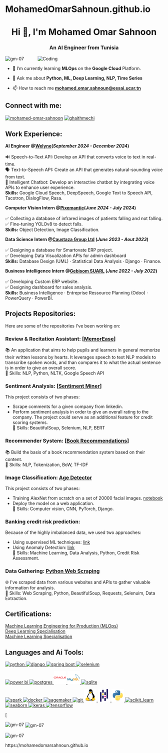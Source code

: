 # MohamedOmarSahnoun.github.io
<h1 align="center">Hi 👋, I'm Mohamed Omar Sahnoon</h1>
<h3 align="center">An AI Engineer from Tunisia</h3>
<img align="right" alt="Coding" width="400" src="https://cdn.dribbble.com/users/1162077/screenshots/3848914/programmer.gif">


<p align="left"> <img src="https://komarev.com/ghpvc/?username=gm-07&label=Profile%20views&color=0e75b6&style=flat" alt="gm-07" /> </p>

- 🌱 I’m currently learning **MLOps** on the **Google Cloud** Platform.
- 💬 Ask me about **Python, ML, Deep Learning, NLP, Time Series**

- 📫 How to reach me <a href="mailto:seif.mechi@essai.ucar.tn">**mohamed.omar.sahnoun@essai.ucar.tn**</a>

<h2 align="left">Connect with me:</h2>

<p align="left">
<a href="https://www.linkedin.com/in/mohamed-omar-sahnoon-9a7a53219" target="bhttps://www.bing.com/images/search?view=detailV2&ccid=FIxyQNoo&id=060D66CB169ED7ACE596BDF2D2A0ADC7EF91E072&thid=OIP.FIxyQNooEdyB-FHSlv1lvQHaEq&mediaurl=https%3a%2f%2fstrategyb2b.com%2fwp-content%2fuploads%2f2018%2f07%2fAI-animated-7.gif&cdnurl=https%3a%2f%2fth.bing.com%2fth%2fid%2fR.148c7240da2811dc81f851d296fd65bd%3frik%3dcuCR78etoNLyvQ%26pid%3dImgRaw%26r%3d0&exph=315&expw=500&q=animated+ai+image&simid=608008352774968643&FORM=IRPRST&ck=0546295A8CE8755A879425699DC32D21&selectedIndex=4lank"><img align="center" src="https://raw.githubusercontent.com/rahuldkjain/github-profile-readme-generator/master/src/images/icons/Social/linked-in-alt.svg" alt="mohamed-omar-sahnoon" height="30" width="40" /></a>
<a href="https://www.kaggle.com/sohnoonmohamedomar" target="blank"><img align="center" src="https://raw.githubusercontent.com/rahuldkjain/github-profile-readme-generator/master/src/images/icons/Social/kaggle.svg" alt="ghaithmechi" height="30" width="40" /></a>
</p>
<h2 align="left">Work Experience:</h2>

**AI Engineer @<a href="https://www.linkedin.com/company/welyne/" target="blank">Welyne</a>(_September 2024 - December 2024_)**<br><br>
🔊 Speech-to-Text API: Develop an API that converts voice to text in real-time.<br>
🗣️ Text-to-Speech API: Create an API that generates natural-sounding voice from text.<br>
🤖 Intelligent Chatbot: Develop an interactive chatbot by integrating voice APIs to enhance user experience.<br>
**Skills:** Google Cloud Speech, DeepSpeech, Google Text to Speech API, Tacotron, DialogFlow, Rasa.

**Computer Vision Intern @<a href="http://pixemantic.com" target="blank">Pixemantic</a>(_June 2024 - July 2024_)**<br><br>
  ✅ Collecting a database of infrared images of patients falling and not falling.<br>
  ✅ Fine-tuning YOLOv8 to detect falls.<br>
**Skills:** Object Detection, Image Classification.
  
**Data Science Intern @<a href="https://www.caustaza.com" target="blank">Caustaza Group Ltd</a> (_June 2023 - Aout 2023_)** <br><br>
  ✅ Designing a database for Smartovate ERP project.<br>
  ✅ Developing Data Visualization APIs for admin dashboard <br>
**Skills:** Database Design (UML) · Statistical Data Analysis · Django · Finance.

**Business Intelligence Intern @<a href="http://www.gebisom.com" target="blank">Gebisom SUARL</a> (_June 2022 - July 2022_)** <br><br>
  ✅ Developing Custom ERP website.<br>
  ✅ Designing dashboard for sales analysis. <br>
**Skills:** Business Intelligence · Entreprise Ressource Planning (Odoo) · PowerQuery · PowerBI.

<h2 align="left"> Projects Repositories:</h2>

Here are some of the repositories I've been working on:

### Review & Recitation Assistant: [[MemorEase](https://github.com/MohamedOmarSahnoun/MemorEase)]

📚 An application that aims to help pupils and learners in general memorize their written lessons by hearts. It leverages speech to text NLP models to transcribe spoken words, and than compares it to what the actual sentence is in order to give an overall score.<br>
🔧 Skills: NLP, Python, NLTK, Google Speech API 

### Sentiment Analysis: [[Sentiment Miner](https://github.com/MohamedOmarSahnoun/SentimentMiner)]

This project consists of two phases:
- Scrape comments for a given company from linkedin.
- Perform sentiment analysis in order to give an overall rating to the company. The project could serve as an additional feature for credit scoring systems.<br>
🔧 Skills: BeautifulSoup, Selenium, NLP, BERT

### Recommender System: [[Book Recommendations](https://github.com/MohamedOmarSahnoun/Book-Recommendations)]

📚 Build the basis of a book recommendation system based on their content.<br>
🔧 Skills: NLP, Tokenization, BoW, TF-IDF

### Image Classification: [Age Detector](https://github.com/MohamedOmarSahnoun/Age-Detector)

This project consists of two phases:
- Training AlexNet from scratch on a set of 20000 facial images. [notebook](https://github.com/MohamedOmarSahnoun/ML-projects/blob/main/age-prediction-on-facial-images-with-pytorch.ipynb)
- Deploy the model on a web application.<br>
🔧 Skills: Computer vision, CNN, PyTorch, Django.

### Banking credit risk prediction: 

Because of the highly imbalanced data, we used two approaches: 
- Using supervised ML techniques: [link](https://www.kaggle.com/code/sohnoonmohamedomar/credit-default-classification)
- Using Anomaly Detection: [link](https://www.kaggle.com/code/sohnoonmohamedomar/basic-anomaly-detection-credit-default-prediction)<br>
🔧 Skills: Machine Learning, Data Analysis, Python, Credit Risk Assessment.

### Data Gathering: [Python Web Scraping](https://github.com/MohamedOmarSahnoun/SentimentMiner/blob/main/web_scraping.ipynb)

🌐 I've scraped data from various websites and APIs to gather valuable information for analysis.<br>
🔧 Skills: Web Scraping, Python, BeautifulSoup, Requests, Selenuim, Data Extraction.


<h2 align="left">Certifications:</h2>

<a href="https://www.coursera.org/account/accomplishments/specialization/24BYLVK9ZY2M" target="blank">Machine Learning Engineering for Production (MLOps)</a><br>
<a href="https://www.coursera.org/account/accomplishments/specialization/4YL46A2TT8LA" target="blank">Deep Learning Specialisation </a><br>
<a href="https://www.coursera.org/account/accomplishments/specialization/6XUV8D2S8VP9" target="blank">Machine Learning Specialisation</a>



<h2 align="left">Languages and Ai Tools:</h2>
<p align="left">
    <a href="https://www.python.org/" target="_blank" rel="noreferrer">
    <img src="https://www.vectorlogo.zone/logos/python/python-icon.svg" alt="python" width="40" height="40"/>
  </a>
    <a href="https://www.djangoproject.com/" target="_blank" rel="noreferrer">
    <img src="https://www.vectorlogo.zone/logos/djangoproject/djangoproject-icon.svg" alt="django" width="40" height="40"/>
  </a>
  <a href="https://spring.io/projects/spring-boot" target="_blank" rel="noreferrer">
    <img src="https://www.vectorlogo.zone/logos/springio/springio-icon.svg" alt="spring boot" width="40" height="40"/>
  </a>
  <a href="https://www.selenium.dev/" target="_blank" rel="noreferrer">
    <img src="https://www.selenium.dev/images/selenium_logo_square_green.png" alt="selenium" width="40" height="40"/>
  </a>
</p>
<p align="left">
   <a href="https://powerbi.microsoft.com/" target="_blank" rel="noreferrer">
    <img src="https://www.vectorlogo.zone/logos/microsoft_powerbi/microsoft_powerbi-icon.svg" alt="power bi" width="40" height="40"/>
  </a>
  <a href="https://www.postgresql.org/" target="_blank" rel="noreferrer">
    <img src="https://www.vectorlogo.zone/logos/postgresql/postgresql-icon.svg" alt="postgres" width="40" height="40"/>
  </a>
      <a href="https://www.oracle.com/" target="_blank" rel="noreferrer"> <img src="https://raw.githubusercontent.com/devicons/devicon/master/icons/oracle/oracle-original.svg" alt="oracle" width="40" height="40"/> 
  </a> <a href="https://www.mysql.com/" target="_blank" rel="noreferrer"> <img src="https://raw.githubusercontent.com/devicons/devicon/master/icons/mysql/mysql-original-wordmark.svg" alt="mysql" width="40" height="40"/>
     <a href="https://www.sqlite.org/" target="_blank" rel="noreferrer"> <img src="https://www.vectorlogo.zone/logos/sqlite/sqlite-icon.svg" alt="sqlite" width="40" height="40"/> </a>
  
  <p>
  <a href="https://spark.apache.org/" target="_blank" rel="noreferrer">
    <img src="https://www.vectorlogo.zone/logos/apache_spark/apache_spark-icon.svg" alt="spark" width="40" height="40"/>
  </a>
  <a href="https://www.docker.com/" target="_blank" rel="noreferrer">
    <img src="https://www.vectorlogo.zone/logos/docker/docker-icon.svg" alt="docker" width="40" height="40"/>
  </a>

<a href="https://aws.amazon.com/sagemaker/" target="_blank" rel="noreferrer">
  <img src="https://upload.wikimedia.org/wikipedia/commons/9/93/Amazon_Web_Services_Logo.svg" alt="sagemaker" width="40" height="40"/>
  </a>
  <a href="https://git-scm.com/" target="_blank" rel="noreferrer"> <img src="https://www.vectorlogo.zone/logos/git-scm/git-scm-icon.svg" alt="git" width="40" height="40"/> </a> 
  <a href="https://www.linux.org/" target="_blank" rel="noreferrer"> <img src="https://raw.githubusercontent.com/devicons/devicon/master/icons/linux/linux-original.svg" alt="linux" width="40" height="40"/> </a>
 <a href="https://pandas.pydata.org/" target="_blank" rel="noreferrer"> <img src="https://raw.githubusercontent.com/devicons/devicon/2ae2a900d2f041da66e950e4d48052658d850630/icons/pandas/pandas-original.svg" alt="pandas" width="40" height="40"/> </a> 
    <a href="https://www.python.org" target="_blank" rel="noreferrer"> <img src="https://raw.githubusercontent.com/devicons/devicon/master/icons/python/python-original.svg" alt="python" width="40" height="40"/> </a>
    <a href="https://scikit-learn.org/" target="_blank" rel="noreferrer"> <img src="https://upload.wikimedia.org/wikipedia/commons/0/05/Scikit_learn_logo_small.svg" alt="scikit_learn" width="40" height="40"/> </a> <a href="https://seaborn.pydata.org/" target="_blank" rel="noreferrer"> <img src="https://seaborn.pydata.org/_images/logo-mark-lightbg.svg" alt="seaborn" width="40" height="40"/> </a> 
<a href="https://keras.io/" target="_blank" rel="noreferrer">
  <img src="https://upload.wikimedia.org/wikipedia/commons/a/ae/Keras_logo.svg" alt="keras" width="40" height="40"/>
</a><a href="https://www.tensorflow.org" target="_blank" rel="noreferrer"> <img src="https://www.vectorlogo.zone/logos/tensorflow/tensorflow-icon.svg" alt="tensorflow" width="40" height="40"/> </a>
  </p>
  
[<p><img align="left" src="https://github-readme-stats.vercel.app/api/top-langs?username=Saifmechi&show_icons=true&locale=en&layout=compact" alt="gm-07" /></p>

<p>&nbsp;<img align="center" src="https://github-readme-stats.vercel.app/api?username=Saifmechi&show_icons=true&locale=en" alt="gm-07" /></p>

<p><img align="center" src="https://github-readme-streak-stats.herokuapp.com/?user=Saifmechi&" alt="gm-07" /></p>
https://mohamedomarsahnoun.github.io

